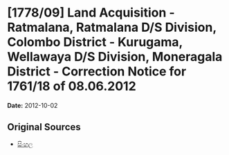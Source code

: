 # [1778/09] Land Acquisition - Ratmalana,  Ratmalana D/S Division, Colombo District - Kurugama,  Wellawaya D/S Division,  Moneragala District - Correction Notice for 1761/18 of 08.06.2012

**Date:** 2012-10-02

## Original Sources

- [සිංහල](https://documents.gov.lk/view/extra-gazettes/2012/10/1778-09_S.pdf)
